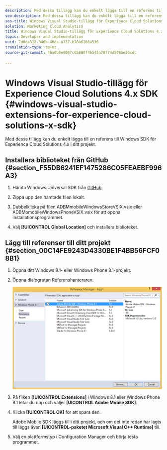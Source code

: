 ```yaml
---
description: Med dessa tillägg kan du enkelt lägga till en referens till Windows SDK för Experience Cloud Solutions 4.x i ditt projekt.
seo-description: Med dessa tillägg kan du enkelt lägga till en referens till Windows SDK för Experience Cloud Solutions 4.x i ditt projekt.
seo-title: Windows Visual Studio-tillägg för Experience Cloud Solutions 4.x SDK
solution: Marketing Cloud,Analytics
title: Windows Visual Studio-tillägg för Experience Cloud Solutions 4.x SDK
topic: Developer and implementation
uuid: 7d0ea312-340b-46ea-a737-b70a6766a536
translation-type: tm+mt
source-git-commit: 46a0b8e0087c65880f46545a78f74d5985e36cdc

---
```



# Windows Visual Studio-tillägg för Experience Cloud Solutions 4.x SDK {#windows-visual-studio-extensions-for-experience-cloud-solutions-x-sdk}

Med dessa tillägg kan du enkelt lägga till en referens till Windows SDK för Experience Cloud Solutions 4.x i ditt projekt.

## Installera biblioteket från GitHub {#section_F55DB6241EF1475286C05FEAEBF996A3}

1. Hämta Windows Universal SDK från [GitHub](https://github.com/Adobe-Marketing-Cloud/mobile-services/releases).
1. Zippa upp den hämtade filen lokalt.
1. Dubbelklicka på filen ADBMmobileWindowsStoreVSIX.vsix eller ADBMomobileWindowsPhoneVSIX.vsix för att öppna installationsprogrammet.

1. Välj **[!UICONTROL Global Location]** och installera biblioteket.

## Lägg till referenser till ditt projekt {#section_00C14FE9243D4330BE1F4BB56FCF08B1}

1. Öppna ditt Windows 8.1- eller Windows Phone 8.1-projekt.
1. Öppna dialogrutan Referenshanteraren.

   ![](assets/ref_manager.png)

1. På fliken **[!UICONTROL Extensions]** i Windows 8.1 eller Windows Phone 8.1 letar du upp och väljer **[UICONTROL Adobe Mobile SDK]**.
1. Klicka **[!UICONTROL OK]** för att spara den.

   Adobe Mobile SDK läggs till i ditt projekt, och om det inte redan har lagts till läggs även **[UICONTROL-paketet Microsoft Visual C++ Runtime]** till.

1. Välj en plattformstyp i Configuration Manager och börja testa programmet.


